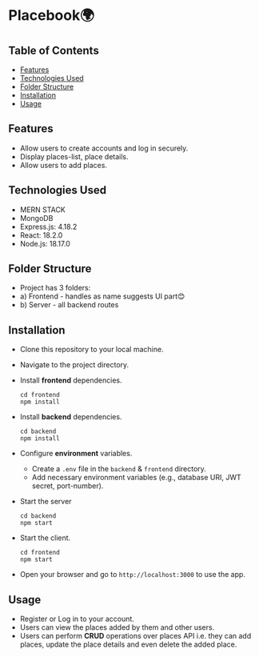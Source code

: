 # Placebook🌍

<!-- An online judge is an online system to test programs in programming contests or for practicing Data structure & Algorithms’ knowledge through problems. The system can compile and execute your code, and test your code with pre-constructed data called test-cases. Submitted code may be run with restrictions, including time limit, memory limit, security restriction, and so on. The output of the code will be captured by the system, and compared with the standard output. The system will then return the verdict as Accepted, Wrong Answer or different message based on evaluation. -->

## Table of Contents

- [Features](#features)
- [Technologies Used](#technologies-used)
- [Folder Structure](#folder-structure)
- [Installation](#installation)
- [Usage](#usage)

## Features

- Allow users to create accounts and log in securely.
- Display places-list, place details.
- Allow users to add places.
  <!-- - Validate code submissions for syntax errors. -->
  <!-- - Evaluate submitted code against multiple test cases. -->
  <!-- - Compile and execute submitted code in isolated environments. -->

## Technologies Used

- MERN STACK
- MongoDB
- Express.js: 4.18.2
- React: 18.2.0
- Node.js: 18.17.0

## Folder Structure

- Project has 3 folders:
- a) Frontend - handles as name suggests UI part😊
- b) Server - all backend routes

## Installation

- Clone this repository to your local machine.
- Navigate to the project directory.
- Install **frontend** dependencies.

  ```
  cd frontend
  npm install
  ```

- Install **backend** dependencies.

  ```
  cd backend
  npm install
  ```

- Configure **environment** variables.
  - Create a `.env` file in the `backend` & `frontend` directory.
  - Add necessary environment variables (e.g., database URI, JWT secret, port-number).
- Start the server
  ```
  cd backend
  npm start
  ```
- Start the client.
  ```
  cd frontend
  npm start
  ```
- Open your browser and go to `http://localhost:3000` to use the app.

## Usage

- Register or Log in to your account.
- Users can view the places added by them and other users.
- Users can perform **CRUD** operations over places API i.e. they can add places, update the place details and even delete the added place.
